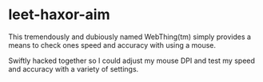 # leet-haxor-aim
This tremendously and dubiously named WebThing(tm) simply provides a means to check ones speed and accuracy with using a mouse.

Swiftly hacked together so I could adjust my mouse DPI and test my speed and accuracy with a variety of settings.
